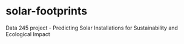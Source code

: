 # solar-footprints
Data 245 project - Predicting Solar Installations for Sustainability and Ecological Impact
